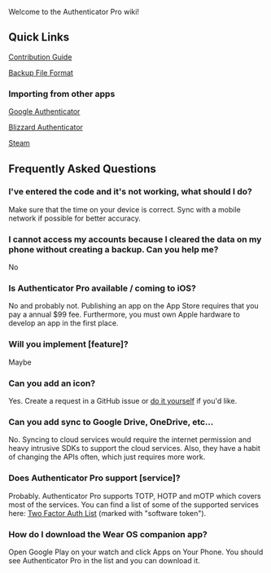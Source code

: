 Welcome to the Authenticator Pro wiki!

## Quick Links

[Contribution Guide](https://github.com/jamie-mh/AuthenticatorPro/blob/master/CONTRIBUTING.md)

[Backup File Format](https://github.com/jamie-mh/AuthenticatorPro/blob/master/doc/BACKUP_FORMAT.md)

### Importing from other apps

[Google Authenticator](https://github.com/jamie-mh/AuthenticatorPro/wiki/Importing-from-Google-Authenticator)

[Blizzard Authenticator](https://github.com/jamie-mh/AuthenticatorPro/wiki/Importing-from-Blizzard-Authenticator)

[Steam](https://github.com/jamie-mh/AuthenticatorPro/wiki/Importing-from-Steam)

## Frequently Asked Questions

### I've entered the code and it's not working, what should I do?

Make sure that the time on your device is correct. Sync with a mobile network if possible for better accuracy.

### I cannot access my accounts because I cleared the data on my phone without creating a backup. Can you help me?

No

### Is Authenticator Pro available / coming to iOS?

No and probably not. Publishing an app on the App Store requires that you pay a annual $99 fee. Furthermore, you must own Apple hardware to develop an app in the first place.

### Will you implement [feature]?

Maybe

### Can you add an icon?

Yes. Create a request in a GitHub issue or [do it yourself](https://github.com/jamie-mh/AuthenticatorPro/blob/master/CONTRIBUTING.md#icons) if you'd like.

### Can you add sync to Google Drive, OneDrive, etc...

No. Syncing to cloud services would require the internet permission and heavy intrusive SDKs to support the cloud services. Also, they have a habit of changing the APIs often, which just requires more work.

### Does Authenticator Pro support [service]?

Probably. Authenticator Pro supports TOTP, HOTP and mOTP which covers most of the services. You can find a list of some of the supported services here: [Two Factor Auth List](https://twofactorauth.org/) (marked with "software token").

### How do I download the Wear OS companion app?

Open Google Play on your watch and click Apps on Your Phone. You should see Authenticator Pro in the list and you can download it.